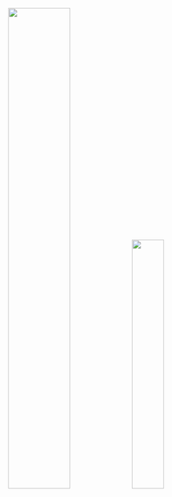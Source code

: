 <a href="https://github.com/anuraghazra/github-readme-stats"><img width="50%" src="https://github-readme-stats-rongronggg9.vercel.app/api?username=stevinz&include_all_commits=true&count_private=true&show_icons=true&hide_border=true&theme=blueberry" /><img width="36%" src="https://github-readme-stats.vercel.app/api/top-langs/?username=stevinz&langs_count=8&layout=compact&hide=cmake,objective-c&hide_border=true&theme=blueberry&exclude_repo=stevinz.github.io" /></a>
